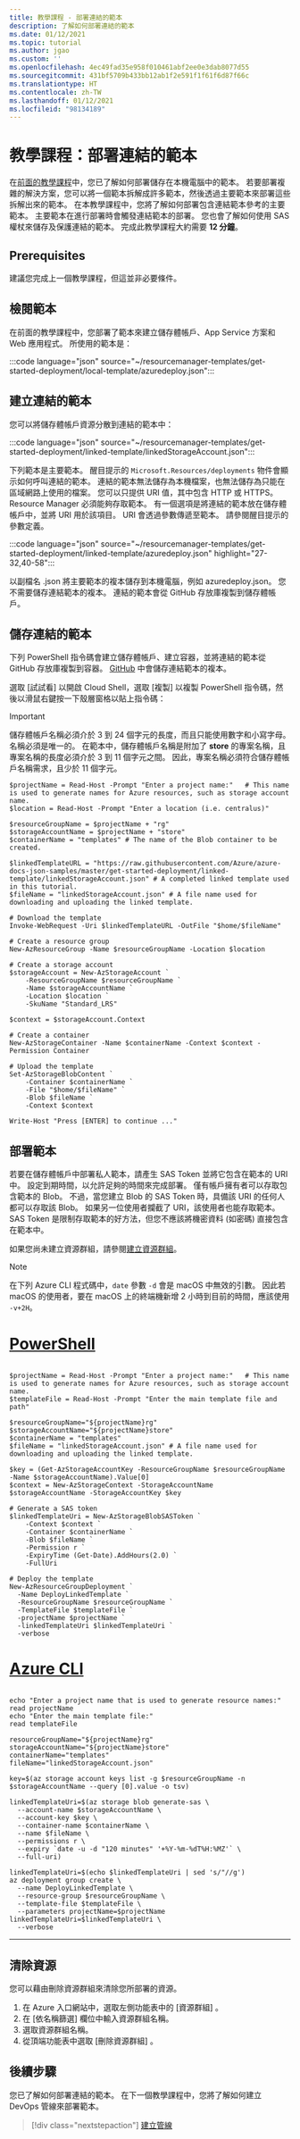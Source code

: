 ```yaml
---
title: 教學課程 - 部署連結的範本
description: 了解如何部署連結的範本
ms.date: 01/12/2021
ms.topic: tutorial
ms.author: jgao
ms.custom: ''
ms.openlocfilehash: 4ec49fad35e958f010461abf2ee0e3dab8077d55
ms.sourcegitcommit: 431bf5709b433bb12ab1f2e591f1f61f6d87f66c
ms.translationtype: HT
ms.contentlocale: zh-TW
ms.lasthandoff: 01/12/2021
ms.locfileid: "98134189"
---
```

# <a name="tutorial-deploy-a-linked-template"></a>教學課程：部署連結的範本

在[前面的教學課程](./deployment-tutorial-local-template.md)中，您已了解如何部署儲存在本機電腦中的範本。 若要部署複雜的解決方案，您可以將一個範本拆解成許多範本，然後透過主要範本來部署這些拆解出來的範本。 在本教學課程中，您將了解如何部署包含連結範本參考的主要範本。 主要範本在進行部署時會觸發連結範本的部署。 您也會了解如何使用 SAS 權杖來儲存及保護連結的範本。 完成此教學課程大約需要 **12 分鐘**。

## <a name="prerequisites"></a>Prerequisites

建議您完成上一個教學課程，但這並非必要條件。

## <a name="review-template"></a>檢閱範本

在前面的教學課程中，您部署了範本來建立儲存體帳戶、App Service 方案和 Web 應用程式。 所使用的範本是：

:::code language="json" source="~/resourcemanager-templates/get-started-deployment/local-template/azuredeploy.json":::

## <a name="create-a-linked-template"></a>建立連結的範本

您可以將儲存體帳戶資源分散到連結的範本中：

:::code language="json" source="~/resourcemanager-templates/get-started-deployment/linked-template/linkedStorageAccount.json":::

下列範本是主要範本。 醒目提示的 `Microsoft.Resources/deployments` 物件會顯示如何呼叫連結的範本。 連結的範本無法儲存為本機檔案，也無法儲存為只能在區域網路上使用的檔案。 您可以只提供 URI 值，其中包含 HTTP 或 HTTPS。 Resource Manager 必須能夠存取範本。 有一個選項是將連結的範本放在儲存體帳戶中，並將 URI 用於該項目。 URI 會透過參數傳遞至範本。 請參閱醒目提示的參數定義。

:::code language="json" source="~/resourcemanager-templates/get-started-deployment/linked-template/azuredeploy.json" highlight="27-32,40-58":::

以副檔名 .json 將主要範本的複本儲存到本機電腦，例如 azuredeploy.json。 您不需要儲存連結範本的複本。 連結的範本會從 GitHub 存放庫複製到儲存體帳戶。

## <a name="store-the-linked-template"></a>儲存連結的範本

下列 PowerShell 指令碼會建立儲存體帳戶、建立容器，並將連結的範本從 GitHub 存放庫複製到容器。 [GitHub](https://raw.githubusercontent.com/Azure/azure-docs-json-samples/master/get-started-deployment/linked-template/linkedStorageAccount.json) 中會儲存連結範本的複本。

選取 [試試看]  以開啟 Cloud Shell，選取 [複製]  以複製 PowerShell 指令碼，然後以滑鼠右鍵按一下殼層窗格以貼上指令碼：

> [!IMPORTANT]
> 儲存體帳戶名稱必須介於 3 到 24 個字元的長度，而且只能使用數字和小寫字母。 名稱必須是唯一的。 在範本中，儲存體帳戶名稱是附加了 **store** 的專案名稱，且專案名稱的長度必須介於 3 到 11 個字元之間。 因此，專案名稱必須符合儲存體帳戶名稱需求，且少於 11 個字元。

```azurepowershell-interactive
$projectName = Read-Host -Prompt "Enter a project name:"   # This name is used to generate names for Azure resources, such as storage account name.
$location = Read-Host -Prompt "Enter a location (i.e. centralus)"

$resourceGroupName = $projectName + "rg"
$storageAccountName = $projectName + "store"
$containerName = "templates" # The name of the Blob container to be created.

$linkedTemplateURL = "https://raw.githubusercontent.com/Azure/azure-docs-json-samples/master/get-started-deployment/linked-template/linkedStorageAccount.json" # A completed linked template used in this tutorial.
$fileName = "linkedStorageAccount.json" # A file name used for downloading and uploading the linked template.

# Download the template
Invoke-WebRequest -Uri $linkedTemplateURL -OutFile "$home/$fileName"

# Create a resource group
New-AzResourceGroup -Name $resourceGroupName -Location $location

# Create a storage account
$storageAccount = New-AzStorageAccount `
    -ResourceGroupName $resourceGroupName `
    -Name $storageAccountName `
    -Location $location `
    -SkuName "Standard_LRS"

$context = $storageAccount.Context

# Create a container
New-AzStorageContainer -Name $containerName -Context $context -Permission Container

# Upload the template
Set-AzStorageBlobContent `
    -Container $containerName `
    -File "$home/$fileName" `
    -Blob $fileName `
    -Context $context

Write-Host "Press [ENTER] to continue ..."
```

## <a name="deploy-template"></a>部署範本

若要在儲存體帳戶中部署私人範本，請產生 SAS Token 並將它包含在範本的 URI 中。 設定到期時間，以允許足夠的時間來完成部署。 僅有帳戶擁有者可以存取包含範本的 Blob。 不過，當您建立 Blob 的 SAS Token 時，具備該 URI 的任何人都可以存取該 Blob。 如果另一位使用者攔截了 URI，該使用者也能存取範本。 SAS Token 是限制存取範本的好方法，但您不應該將機密資料 (如密碼) 直接包含在範本中。

如果您尚未建立資源群組，請參閱[建立資源群組](./deployment-tutorial-local-template.md#create-resource-group)。

> [!NOTE]
> 在下列 Azure CLI 程式碼中，`date` 參數 `-d` 會是 macOS 中無效的引數。 因此若 macOS 的使用者，要在 macOS 上的終端機新增 2 小時到目前的時間，應該使用 `-v+2H`。

# <a name="powershell"></a>[PowerShell](#tab/azure-powershell)

```azurepowershell

$projectName = Read-Host -Prompt "Enter a project name:"   # This name is used to generate names for Azure resources, such as storage account name.
$templateFile = Read-Host -Prompt "Enter the main template file and path"

$resourceGroupName="${projectName}rg"
$storageAccountName="${projectName}store"
$containerName = "templates"
$fileName = "linkedStorageAccount.json" # A file name used for downloading and uploading the linked template.

$key = (Get-AzStorageAccountKey -ResourceGroupName $resourceGroupName -Name $storageAccountName).Value[0]
$context = New-AzStorageContext -StorageAccountName $storageAccountName -StorageAccountKey $key

# Generate a SAS token
$linkedTemplateUri = New-AzStorageBlobSASToken `
    -Context $context `
    -Container $containerName `
    -Blob $fileName `
    -Permission r `
    -ExpiryTime (Get-Date).AddHours(2.0) `
    -FullUri

# Deploy the template
New-AzResourceGroupDeployment `
  -Name DeployLinkedTemplate `
  -ResourceGroupName $resourceGroupName `
  -TemplateFile $templateFile `
  -projectName $projectName `
  -linkedTemplateUri $linkedTemplateUri `
  -verbose
```

# <a name="azure-cli"></a>[Azure CLI](#tab/azure-cli)

```azurecli

echo "Enter a project name that is used to generate resource names:"
read projectName
echo "Enter the main template file:"
read templateFile

resourceGroupName="${projectName}rg"
storageAccountName="${projectName}store"
containerName="templates"
fileName="linkedStorageAccount.json"

key=$(az storage account keys list -g $resourceGroupName -n $storageAccountName --query [0].value -o tsv)

linkedTemplateUri=$(az storage blob generate-sas \
  --account-name $storageAccountName \
  --account-key $key \
  --container-name $containerName \
  --name $fileName \
  --permissions r \
  --expiry `date -u -d "120 minutes" '+%Y-%m-%dT%H:%MZ'` \
  --full-uri)

linkedTemplateUri=$(echo $linkedTemplateUri | sed 's/"//g')
az deployment group create \
  --name DeployLinkedTemplate \
  --resource-group $resourceGroupName \
  --template-file $templateFile \
  --parameters projectName=$projectName linkedTemplateUri=$linkedTemplateUri \
  --verbose
```

---

## <a name="clean-up-resources"></a>清除資源

您可以藉由刪除資源群組來清除您所部署的資源。

1. 在 Azure 入口網站中，選取左側功能表中的 [資源群組]  。
2. 在 [依名稱篩選]  欄位中輸入資源群組名稱。
3. 選取資源群組名稱。
4. 從頂端功能表中選取 [刪除資源群組]  。

## <a name="next-steps"></a>後續步驟

您已了解如何部署連結的範本。 在下一個教學課程中，您將了解如何建立 DevOps 管線來部署範本。

> [!div class="nextstepaction"]
> [建立管線](./deployment-tutorial-pipeline.md)
